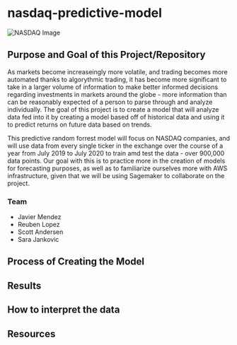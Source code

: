 # nasdaq-predictive-model

![NASDAQ Image](/Images/Nasdaq-copy.png)

## Purpose and Goal of this Project/Repository

As markets become increaseingly more volatile, and trading becomes more automated thanks to algorythmic trading, it has become more significant to take in a larger volume of information to make better informed decisions regarding investments in markets around the globe - more information than can be reasonably expected of a person to parse through and analyze individually. The goal of this project is to create a model that will analyze data fed into it by creating a model based off of historical data and using it to predict returns on future data based on trends. 

This predictive random forrest model will focus on NASDAQ companies, and will use data from every single ticker in the exchange over the course of a year from July 2019 to  July 2020 to train amd test the data - over 900,000 data points. Our goal with this is to practice more in the creation of models for forecasting purposes, as well as to familiarize ourselves more with AWS infrastructure, given that we will be using Sagemaker to collaborate on the project. 

### Team 

- Javier Mendez
- Reuben Lopez
- Scott Andersen 
- Sara Jankovic

## Process of Creating the Model 

## Results

## How to interpret the data

## Resources

